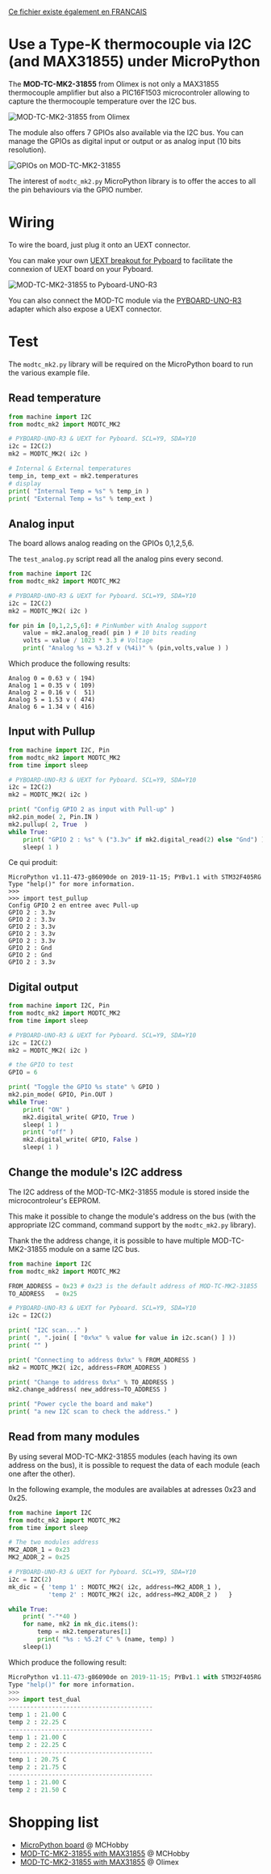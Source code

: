 [Ce fichier existe également en FRANCAIS](readme.md)

# Use a Type-K thermocouple via I2C (and MAX31855) under MicroPython

The __MOD-TC-MK2-31855__ from Olimex is not only a MAX31855 thermocouple amplifier but also a PIC16F1503 microcontroler allowing to capture the thermocouple temperature over the I2C bus.

![MOD-TC-MK2-31855 from Olimex](docs/_static/mod-tc-mk2-31855.jpg)

The module also offers 7 GPIOs also available via the I2C bus. You can manage the GPIOs as digital input or output or as analog input (10 bits resolution).

 ![GPIOs on MOD-TC-MK2-31855](docs/_static/modtc-mk2-31855.png)

The interest of `modtc_mk2.py` MicroPython library is to offer the acces to all the pin behaviours via the GPIO number.

# Wiring

To wire the board, just plug it onto an UEXT connector.

You can make your own [UEXT breakout for Pyboard](https://github.com/mchobby/pyboard-driver/tree/master/UEXT) to facilitate the connexion of UEXT board on your Pyboard.

![MOD-TC-MK2-31855 to Pyboard-UNO-R3](docs/_static/UEXT-Breakout-LowRes.jpg)

You can also connect the MOD-TC module via the [PYBOARD-UNO-R3](https://github.com/mchobby/pyboard-driver/tree/master/UNO-R3) adapter which also expose a UEXT connector.

# Test

The `modtc_mk2.py` library will be required on the MicroPython board to run the various example file.

## Read temperature

``` python
from machine import I2C
from modtc_mk2 import MODTC_MK2

# PYBOARD-UNO-R3 & UEXT for Pyboard. SCL=Y9, SDA=Y10
i2c = I2C(2)
mk2 = MODTC_MK2( i2c )

# Internal & External temperatures
temp_in, temp_ext = mk2.temperatures
# display
print( "Internal Temp = %s" % temp_in )
print( "External Temp = %s" % temp_ext )
```

## Analog input

The board allows analog reading on the GPIOs 0,1,2,5,6.

The `test_analog.py` script read all the analog pins every second.

``` python
from machine import I2C
from modtc_mk2 import MODTC_MK2

# PYBOARD-UNO-R3 & UEXT for Pyboard. SCL=Y9, SDA=Y10
i2c = I2C(2)
mk2 = MODTC_MK2( i2c )

for pin in [0,1,2,5,6]: # PinNumber with Analog support
	value = mk2.analog_read( pin ) # 10 bits reading
	volts = value / 1023 * 3.3 # Voltage
	print( "Analog %s = %3.2f v (%4i)" % (pin,volts,value ) )
```

Which produce the following results:

```
Analog 0 = 0.63 v ( 194)
Analog 1 = 0.35 v ( 109)
Analog 2 = 0.16 v (  51)
Analog 5 = 1.53 v ( 474)
Analog 6 = 1.34 v ( 416)
```

## Input with Pullup

``` python
from machine import I2C, Pin
from modtc_mk2 import MODTC_MK2
from time import sleep 

# PYBOARD-UNO-R3 & UEXT for Pyboard. SCL=Y9, SDA=Y10
i2c = I2C(2)
mk2 = MODTC_MK2( i2c )

print( "Config GPIO 2 as input with Pull-up" )
mk2.pin_mode( 2, Pin.IN )
mk2.pullup( 2, True  )
while True:
	print( "GPIO 2 : %s" % ("3.3v" if mk2.digital_read(2) else "Gnd") )
	sleep( 1 )
```

Ce qui produit:

```
MicroPython v1.11-473-g86090de on 2019-11-15; PYBv1.1 with STM32F405RG
Type "help()" for more information.
>>>
>>> import test_pullup
Config GPIO 2 en entree avec Pull-up
GPIO 2 : 3.3v
GPIO 2 : 3.3v
GPIO 2 : 3.3v
GPIO 2 : 3.3v
GPIO 2 : 3.3v
GPIO 2 : Gnd
GPIO 2 : Gnd
GPIO 2 : 3.3v
```

## Digital output

``` python
from machine import I2C, Pin
from modtc_mk2 import MODTC_MK2
from time import sleep

# PYBOARD-UNO-R3 & UEXT for Pyboard. SCL=Y9, SDA=Y10
i2c = I2C(2)
mk2 = MODTC_MK2( i2c )

# the GPIO to test
GPIO = 6

print( "Toggle the GPIO %s state" % GPIO )
mk2.pin_mode( GPIO, Pin.OUT )
while True:
	print( "ON" )
	mk2.digital_write( GPIO, True )
	sleep( 1 )
	print( "off" )
	mk2.digital_write( GPIO, False )
	sleep( 1 )
```

## Change the module's I2C address

The I2C address of the MOD-TC-MK2-31855 module is stored inside the microcontroleur's EEPROM.

This make it possible to change the module's address on the bus (with the appropriate I2C command, command support by the `modtc_mk2.py` library).

Thank the the address change, it is possible to have multiple MOD-TC-MK2-31855 module on a same I2C bus.

``` python
from machine import I2C
from modtc_mk2 import MODTC_MK2

FROM_ADDRESS = 0x23 # 0x23 is the default address of MOD-TC-MK2-31855
TO_ADDRESS   = 0x25

# PYBOARD-UNO-R3 & UEXT for Pyboard. SCL=Y9, SDA=Y10
i2c = I2C(2)

print( "I2C scan..." )
print( ", ".join( [ "0x%x" % value for value in i2c.scan() ] ))
print( "" )

print( "Connecting to address 0x%x" % FROM_ADDRESS )
mk2 = MODTC_MK2( i2c, address=FROM_ADDRESS )

print( "Change to address 0x%x" % TO_ADDRESS )
mk2.change_address( new_address=TO_ADDRESS )

print( "Power cycle the board and make")
print( "a new I2C scan to check the address." )
```

## Read from many modules

By using several MOD-TC-MK2-31855 modules (each having its own address on the bus), it is possible to request the data of each module (each one after the other).

In the following example, the modules are availables at adresses 0x23 and 0x25.

``` python
from machine import I2C
from modtc_mk2 import MODTC_MK2
from time import sleep

# The two modules address
MK2_ADDR_1 = 0x23
MK2_ADDR_2 = 0x25

# PYBOARD-UNO-R3 & UEXT for Pyboard. SCL=Y9, SDA=Y10
i2c = I2C(2)
mk_dic = { 'temp 1' : MODTC_MK2( i2c, address=MK2_ADDR_1 ),
		   'temp 2' : MODTC_MK2( i2c, address=MK2_ADDR_2 )   }

while True:
	print( "-"*40 )
	for name, mk2 in mk_dic.items():
		temp = mk2.temperatures[1]
		print( "%s : %5.2f C" % (name, temp) )
	sleep(1)
```

Which produce the following result:

``` python
MicroPython v1.11-473-g86090de on 2019-11-15; PYBv1.1 with STM32F405RG
Type "help()" for more information.
>>>
>>> import test_dual
----------------------------------------
temp 1 : 21.00 C
temp 2 : 22.25 C
----------------------------------------
temp 1 : 21.00 C
temp 2 : 22.25 C
----------------------------------------
temp 1 : 20.75 C
temp 2 : 21.75 C
----------------------------------------
temp 1 : 21.00 C
temp 2 : 21.50 C
```

# Shopping list
* [MicroPython board](https://shop.mchobby.be/fr/56-micropython) @ MCHobby
* [MOD-TC-MK2-31855 with MAX31855](https://shop.mchobby.be/fr/nouveaute/1624-mod-tc-mk2-31855-interface-thermocouple-type-k-avec-max31855-bus-i2c-gpio-3232100016248-olimex.html) @ MCHobby
* [MOD-TC-MK2-31855 with MAX31855](https://www.olimex.com/Products/Modules/Sensors/MOD-TC-MK2-31855/open-source-hardware) @ Olimex
